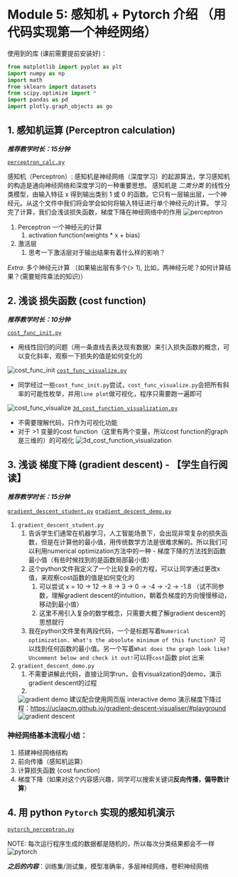 # Module 5: 感知机 + Pytorch 介绍 （用代码实现第一个神经网络）


使用到的库 (课前需要提前安装好)：
```python
from matplotlib import pyplot as plt
import numpy as np
import math
from sklearn import datasets
from scipy.optimize import *
import pandas as pd
import plotly.graph_objects as go
```

## 1. 感知机运算 (Perceptron calculation)
***推荐教学时长：15分钟***

[`perceptron_calc.py`](/Module5/perceptron_calc.py)

感知机（Perceptron）: 感知机是神经网络（深度学习）的起源算法，学习感知机的构造是通向神经网络和深度学习的一种重要思想。
感知机是 *二类分类* 的线性分类模型，由输入特征 x 得到输出类别 1 或 0 的函数。它只有一层输出层，一个神经元。从这个文件中我们将会学会如何将输入特征进行单个神经元的计算。
学习完了计算，我们会浅谈损失函数，梯度下降在神经网络中的作用
![perceptron](/Module5/img/perceptron.png)
1. Perceptron 一个神经元的计算
   1. activation function(weights * x + bias)
2. 激活层
   1. 思考一下激活层对于输出结果有着什么样的影响？

*Extra*: 多个神经元计算 （如果输出层有多个(> 1), 比如，两神经元呢？如何计算结果？(需要矩阵乘法的知识)）

## 2. 浅谈 损失函数 (cost function)
***推荐教学时长：10分钟***

[`cost_func_init.py`](/Module5/cost_func/cost_func_init.py)
- 用线性回归的问题（用一条直线去表达现有数据）来引入损失函数的概念，可以变化斜率，观察一下损失的值是如何变化的

![cost_func_init](/Module5/img/cost1.png)
[`cost_func_visualize.py`](/Module5/cost_func/cost_func_visualize.py)
- 同学经过一些`cost_func_init.py`尝试，`cost_func_visualize.py`会把所有斜率的可能性枚举，并用`line plot`做可视化，程序只需要跑一遍即可

![cost_func_visualize](/Module5/img/cost2.png)
[`3d_cost_function_visualization.py`](/Module5/cost_func/3d_cost_function_visualization.py)
- 不需要理解代码，只作为可视化功能
- 对于 >1 变量的cost function（这里有两个变量，所以cost function的graph是三维的）的可视化
![3d_cost_function_visualization](/Module5/img/cost3.png)


## 3. 浅谈 梯度下降 (gradient descent) - 【学生自行阅读】
***推荐教学时长：15分钟***

[`gradient_descent_student.py`](/Module5/gradient_descent/gradient_descent_student.py)
[`gradient_descent_demo.py`](/Module5/gradient_descent/gradient_descent_demo.py)

1. `gradient_descent_student.py`
   1. 告诉学生们通常在机器学习，人工智能场景下，会出现非常复杂的损失函数，但是在计算他的最小值，用传统数学方法是很难求解的。所以我们可以利用numerical optimization方法中的一种 - 梯度下降的方法找到函数最小值（有些时候找到的是函数局部最小值）
   2. 这个python文件我定义了一个比较复杂的方程，可以让同学通过更改x值，来观察cost函数的值是如何变化的
      1. 可以尝试 x = 10 -> 12 -> 8 -> 3 -> 0 -> -4 -> -2 -> -1.8 （试不同参数，理解gradient descent的intuition，朝着负梯度的方向慢慢移动，移动到最小值）
      2. 这里不用引入复杂的数学概念，只需要大概了解gradient descent的思想就行
    3. 我在python文件里有两段代码，一个是标题写着`Numerical optimization. What's the absolute minimum of this function? `可以找到任何函数的最小值。另一个写着`What does the graph look like? Uncomment below and check it out!`可以将`cost`函数 plot 出来
2. `gradient_descent_demo.py`
   1. 不需要讲解此代码，直接让同学run，会有visualization的demo，演示gradient descent的过程
   2. 
    ![gradient demo](/Module5/img/Snipaste_2021-11-12_22-57-24.png)
建议配合使用网页版 interactive demo 演示梯度下降过程：https://uclaacm.github.io/gradient-descent-visualiser/#playground
![gradient descent](/Module5/img/gradient_desc.png)

### 神经网络基本流程小结：
1. 搭建神经网络结构
2. 前向传播（感知机运算）
3. 计算损失函数 (cost function)
4. 梯度下降（如果对这个内容感兴趣，同学可以搜索关键词**反向传播，偏导数计算**）

## 4. 用 python `Pytorch` 实现的感知机演示
[`pytorch_perceptron.py`](pytorch_perceptron.py)

NOTE: 每次运行程序生成的数据都是随机的，所以每次分类结果都会不一样
![pytorch](/Module5/img/pytorch1.png)



***之后的内容***：训练集/测试集，模型准确率，多层神经网络，卷积神经网络